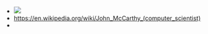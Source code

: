- ![](https://firebasestorage.googleapis.com/v0/b/firescript-577a2.appspot.com/o/imgs%2Fapp%2Fhelp%2F9JlGiDXs_c?alt=media&token=2a01ac8c-ea50-488f-ad6a-40bd9084b2a1)
- https://en.wikipedia.org/wiki/John_McCarthy_(computer_scientist)
- 
